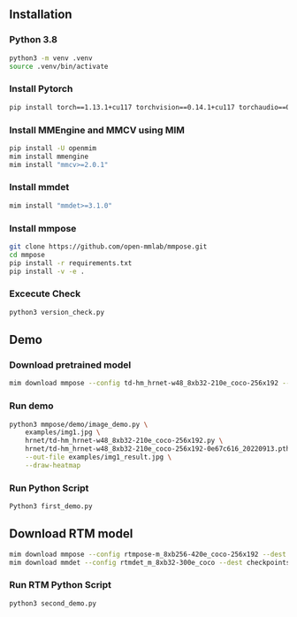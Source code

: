 ## Installation
### Python 3.8
```bash
python3 -m venv .venv
source .venv/bin/activate
```
### Install Pytorch
```bash
pip install torch==1.13.1+cu117 torchvision==0.14.1+cu117 torchaudio==0.13.1 --extra-index-url https://download.pytorch.org/whl/cu117
```

### Install MMEngine and MMCV using MIM
```bash
pip install -U openmim
mim install mmengine
mim install "mmcv>=2.0.1"
```

### Install mmdet
```bash
mim install "mmdet>=3.1.0"
```

### Install mmpose
```bash
git clone https://github.com/open-mmlab/mmpose.git
cd mmpose
pip install -r requirements.txt
pip install -v -e .
```

### Excecute Check
```bash
python3 version_check.py
```

## Demo
### Download pretrained model
```bash
mim download mmpose --config td-hm_hrnet-w48_8xb32-210e_coco-256x192 --dest hrnet
```

### Run demo
```bash
python3 mmpose/demo/image_demo.py \
    examples/img1.jpg \
    hrnet/td-hm_hrnet-w48_8xb32-210e_coco-256x192.py \
    hrnet/td-hm_hrnet-w48_8xb32-210e_coco-256x192-0e67c616_20220913.pth \
    --out-file examples/img1_result.jpg \
    --draw-heatmap
```

### Run Python Script
```bash
Python3 first_demo.py
```

## Download RTM model
```bash
mim download mmpose --config rtmpose-m_8xb256-420e_coco-256x192 --dest checkpoints
mim download mmdet --config rtmdet_m_8xb32-300e_coco --dest checkpoints
```

### Run RTM Python Script
```bash
python3 second_demo.py
```
